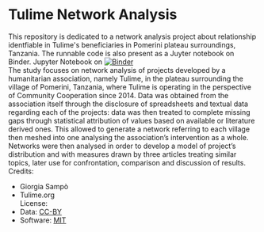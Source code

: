 # Tulime Network Analysis
This  repository is dedicated to a network analysis project about relationship identfiable in Tulime's beneficiaries in Pomerini plateau surroundings, Tanzania.
The runnable code is also present as a Juyter notebook on Binder. 
Jupyter Notebook on [![Binder](https://mybinder.org/badge_logo.svg)](https://mybinder.org/v2/gh/giorgiasampo/Tulime/HEAD)
<br>
The study focuses on network analysis of projects developed by a humanitarian association, namely Tulime, in the plateau surrounding the village of Pomerini, Tanzania, where Tulime is operating in the perspective of Community Cooperation since 2014. Data was obtained from the association itself through the disclosure of spreadsheets and textual data regarding each of the projects: data was then treated to complete missing gaps through statistical attribution of values based on available or literature derived ones. This allowed to generate a network referring to each village then meshed into one analysing the association’s intervention as a whole. Networks were then analysed in order to develop a model of project’s distribution and with measures drawn by three articles treating similar topics, later use for confrontation, comparison and discussion of results. 
<br>
Credits:
- Giorgia Sampò
- Tulime.org
<br>License:
- Data: [CC-BY](https://creativecommons.org/licenses/by/4.0/)
- Software: [MIT](https://opensource.org/licenses/MIT)